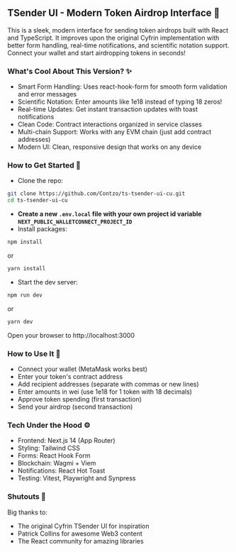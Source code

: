 ## TSender UI - Modern Token Airdrop Interface 🚀

This is a sleek, modern interface for sending token airdrops built with React and TypeScript. It improves upon the original Cyfrin implementation with better form handling, real-time notifications, and scientific notation support. Connect your wallet and start airdropping tokens in seconds!

### What's Cool About This Version? ✨
- Smart Form Handling: Uses react-hook-form for smooth form validation and error messages
- Scientific Notation: Enter amounts like 1e18 instead of typing 18 zeros!
- Real-time Updates: Get instant transaction updates with toast notifications
- Clean Code: Contract interactions organized in service classes
- Multi-chain Support: Works with any EVM chain (just add contract addresses)
- Modern UI: Clean, responsive design that works on any device

### How to Get Started 🚀
- Clone the repo:
```bash
git clone https://github.com/Contzo/ts-tsender-ui-cu.git
cd ts-tsender-ui-cu
```
- **Create a new `.env.local` file with your own project id variable `NEXT_PUBLIC_WALLETCONNECT_PROJECT_ID`**
- Install packages:
```bash
npm install
```
or
```bash
yarn install
```
- Start the dev server:
```bash
npm run dev
```
or
```bash
yarn dev
```
Open your browser to http://localhost:3000

### How to Use It 📝
- Connect your wallet (MetaMask works best)
- Enter your token's contract address
- Add recipient addresses (separate with commas or new lines)
- Enter amounts in wei (use 1e18 for 1 token with 18 decimals)
- Approve token spending (first transaction)
- Send your airdrop (second transaction)

### Tech Under the Hood ⚙️
- Frontend: Next.js 14 (App Router)
- Styling: Tailwind CSS
- Forms: React Hook Form
- Blockchain: Wagmi + Viem
- Notifications: React Hot Toast
- Testing: Vitest, Playwright and Synpress

### Shutouts 🙌
Big thanks to:
- The original Cyfrin TSender UI for inspiration
- Patrick Collins for awesome Web3 content
- The React community for amazing libraries
